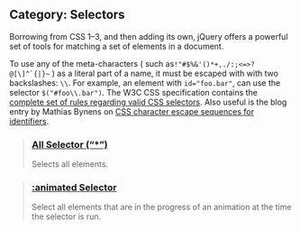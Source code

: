 ## **Category: Selectors**

Borrowing from CSS 1–3, and then adding its own, jQuery offers a powerful set of tools for matching a set of elements in a document.

To use any of the meta-characters \( such as``!"#$%&'()*+,./:;<=>?@[\]^`{|}~`` \) as a literal part of a name, it must be escaped with with two backslashes: `\\`. For example, an element with `id="foo.bar"`, can use the selector `$("#foo\\.bar")`. The W3C CSS specification contains the [complete set of rules regarding valid CSS selectors](https://www.w3.org/TR/CSS21/syndata.html#value-def-identifier). Also useful is the blog entry by Mathias Bynens on [CSS character escape sequences for identifiers](https://mathiasbynens.be/notes/css-escapes).

> ### [**All Selector \(“\*”\)**](http://api.jquery.com/all-selector/ "Permalink to All Selector (“*”)")
> 
> Selects all elements.



> ### [**:animated Selector**](http://api.jquery.com/animated-selector/ "Permalink to :animated Selector")
> 
> Select all elements that are in the progress of an animation at the time the selector is run.

